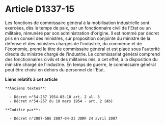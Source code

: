 # Article D1337-15

Les fonctions de commissaire général à la mobilisation industrielle sont exercées, dès le temps de paix, par un fonctionnaire
civil de l'Etat ou un militaire, rémunéré par son administration d'origine. Il est nommé par décret pris en conseil des
ministres, sur proposition conjointe du ministre de la défense et des ministres chargés de l'industrie, du commerce et de
l'économie, prend le titre de commissaire général et est placé sous l'autorité directe du ministre chargé de l'industrie. Le
commissariat général comprend des fonctionnaires civils et des militaires mis, à cet effet, à la disposition du ministre
chargé de l'industrie. En temps de guerre, le commissaire général peut être choisi en dehors du personnel de l'Etat.

**Liens relatifs à cet article**

	**Anciens textes**:

	  - Décret n°54-257 1954-03-10 art. 2 al. 3
	  - Décret n°54-257 du 10 mars 1954 - art. 2 (Ab)

	**Codifié par**:

	  - Décret n°2007-586 2007-04-23 JORF 24 avril 2007
